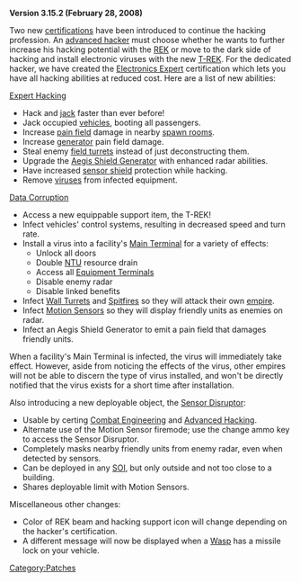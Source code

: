 **Version 3.15.2 (February 28, 2008)**

Two new [certifications](certifications.md) have been introduced
to continue the hacking profession. An [advanced
hacker](../Advanced_Hacking.md) must choose whether he wants to
further increase his hacking potential with the [REK](../REK.md) or
move to the dark side of hacking and install electronic viruses with the
new [T-REK](../T-REK.md). For the dedicated hacker, we have created
the [Electronics Expert](../Electronics_Expert.md) certification
which lets you have all hacking abilities at reduced cost. Here are a
list of new abilities:

[Expert Hacking](../Expert_Hacking.md)

- Hack and [jack](jack.md) faster than ever before!
- Jack occupied [vehicles](vehicle.md), booting all
  passengers.
- Increase [pain field](../Pain_Field.md) damage in nearby [spawn
  rooms](../Spawn_Room.md).
- Increase [generator](generator.md) pain field damage.
- Steal enemy [field turrets](../OMFT.md) instead of just
  deconstructing them.
- Upgrade the [Aegis Shield
  Generator](../Aegis_Shield_Generator.md) with enhanced radar
  abilities.
- Have increased [sensor shield](../Sensor_Shield.md) protection
  while hacking.
- Remove [viruses](virus.md) from infected equipment.

[Data Corruption](../Data_Corruption.md)

- Access a new equippable support item, the T-REK!
- Infect vehicles' control systems, resulting in decreased speed and
  turn rate.
- Install a virus into a facility's [Main
  Terminal](../Main_Terminal.md) for a variety of effects:
  - Unlock all doors
  - Double [NTU](../NTU.md) resource drain
  - Access all [Equipment Terminals](../Equipment_Terminal.md)
  - Disable enemy radar
  - Disable linked benefits
- Infect [Wall Turrets](../Wall_Turrets.md) and
  [Spitfires](../ACE.md#Spitfire) so they will attack their own
  [empire](empire.md).
- Infect [Motion Sensors](../ACE.md#Motion_Sensor) so they will
  display friendly units as enemies on radar.
- Infect an Aegis Shield Generator to emit a pain field that damages
  friendly units.

When a facility's Main Terminal is infected, the virus will immediately
take effect. However, aside from noticing the effects of the virus,
other empires will not be able to discern the type of virus installed,
and won't be directly notified that the virus exists for a short time
after installation.

Also introducing a new deployable object, the [Sensor
Disruptor](../Sensor_Disruptor.md):

- Usable by certing [Combat
  Engineering](../Combat_Engineering.md) and [Advanced
  Hacking](../Advanced_Hacking.md).
- Alternate use of the Motion Sensor firemode; use the change ammo key
  to access the Sensor Disruptor.
- Completely masks nearby friendly units from enemy radar, even when
  detected by sensors.
- Can be deployed in any [SOI](../SOI.md), but only outside and
  not too close to a building.
- Shares deployable limit with Motion Sensors.

Miscellaneous other changes:

- Color of REK beam and hacking support icon will change depending on
  the hacker's certification.
- A different message will now be displayed when a
  [Wasp](../Wasp.md) has a missile lock on your vehicle.

[Category:Patches](../Category:Patches.md)
